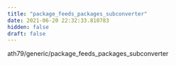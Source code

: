 ```yaml
---
title: "package_feeds_packages_subconverter"
date: 2021-06-20 22:32:33.810783
hidden: false
draft: false
---
```


ath79/generic/package_feeds_packages_subconverter

